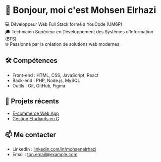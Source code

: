 # 👋 Bonjour, moi c'est Mohsen Elrhazi

💻 Développeur Web Full Stack formé à YouCode (UM6P)  
🎓 Technicien Supérieur en Développement des Systèmes d’Information (BTS)  
🌐 Passionné par la création de solutions web modernes

## 🛠️ Compétences

- Front-end : HTML, CSS, JavaScript, React
- Back-end : PHP, Node.js, MySQL
- Outils : Git, GitHub, Figma

## 📂 Projets récents

- [E-commerce Web App](https://github.com/ton-lien)
- [Gestion Étudiants en C](https://github.com/ton-lien)

## 📫 Me contacter

- LinkedIn : [linkedin.com/in/mohsenelrhazi](https://linkedin.com/in/mohsenelrhazi)
- Email : ton.email@example.com
